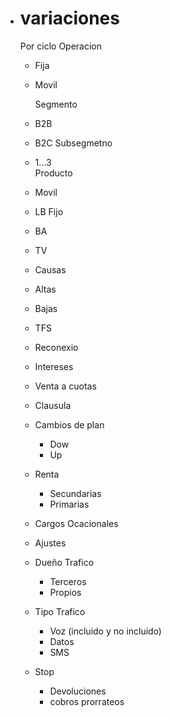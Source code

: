 - # variaciones
  Por ciclo
  Operacion
	- Fija
	- Movil
	  
	  Segmento
	- B2B
	- B2C
	  Subsegmetno
	- 1...3   
	  Producto
	- Movil
	- LB Fijo
	- BA
	- TV
	- Causas
	- Altas
	- Bajas
	- TFS
	- Reconexio
	- Intereses
	- Venta a cuotas
	- Clausula
	- Cambios de plan
		- Dow
		- Up
	- Renta
		- Secundarias
		- Primarias
	- Cargos Ocacionales
	- Ajustes
	- Dueño Trafico
		- Terceros
		- Propios
	- Tipo Trafico
		- Voz (incluido y no incluido)
		- Datos
		- SMS
	- Stop
		- Devoluciones
		- cobros prorrateos